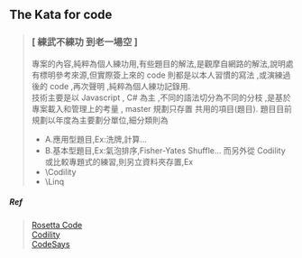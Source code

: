 ## The Kata for code
>### [ 練武不練功  到老一場空 ]
>專案的內容,純粹為個人練功用,有些題目的解法,是觀摩自網路的解法,說明處有標明參考來源,但實際簽上來的 code  則都是以本人習慣的寫法 ,或演練過後的 code  ,再次聲明 ,純粹為個人練功記錄用.<br>
>技術主要是以 Javascript , C# 為主 ,不同的語法切分為不同的分枝 ,是基於專案載入和管理上的考量 , master 規劃只存置 共用的項目(題目).
>題目目前規劃以年度為主要劃分單位,細分類則為 
>   - A.應用型題目,Ex:洗牌,計算...
>   - B.基本型題目,Ex:氣泡排序,Fisher-Yates Shuffle...
>而另外從 Codility 或比較專題式的練習,則另立資料夾存置,Ex
>   - \Codility
>   - \Linq
##### Ref
>[Rosetta Code](https://www.rosettacode.org)<br>
>[Codility](https://www.codility.com/)<br>
>[CodeSays](https://codesays.com/unofficial-solutions-to-cracking-the-coding-interview/)<br>
